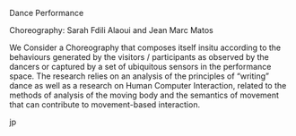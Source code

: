 Dance Performance

Choreography: Sarah Fdili Alaoui and Jean Marc Matos

We Consider a Choreography that composes itself insitu according to the behaviours generated by the visitors / participants as observed by the dancers or captured by a set of ubiquitous sensors in the performance space. The research relies on an analysis of the principles of “writing” dance as well as a research on Human Computer Interaction, related to the methods of analysis of the moving body and the semantics of movement that can contribute to movement-based interaction.

jp
